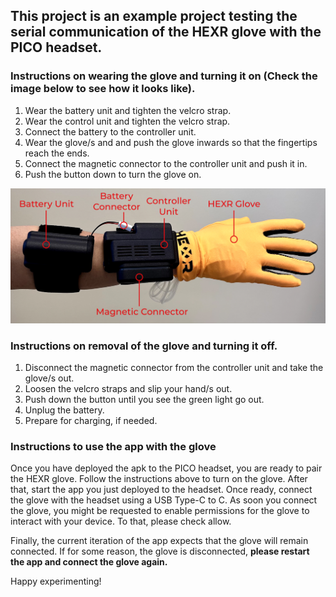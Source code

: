 ## This project is an example project testing the serial communication of the HEXR glove with the PICO headset.

### Instructions on wearing the glove and turning it on (Check the image below to see how it looks like).

1. Wear the battery unit and tighten the velcro strap.
2. Wear the control unit and tighten the velcro strap.
3. Connect the battery to the controller unit.
4. Wear the glove/s and and push the glove inwards so that the fingertips reach the ends.
5. Connect the magnetic connector to the controller unit and push it in.
6. Push the button down to turn the glove on.

![Wearing HEXR Glove](Frame1.jpg)


### Instructions on removal of the glove and turning it off.

1. Disconnect the magnetic connector from the controller unit and take the glove/s out.
2. Loosen the velcro straps and slip your hand/s out.
3. Push down the button until you see the green light go out.
4. Unplug the battery.
5. Prepare for charging, if needed.

### Instructions to use the app with the glove

Once you have deployed the apk to the PICO headset, you are ready to pair the HEXR glove. Follow the instructions above
to turn on the glove. After that, start the app you just deployed to the headset. Once ready, connect the glove with 
the headset using a USB Type-C to C. As soon you connect the glove, you might be requested to enable permissions for the 
glove to interact with your device. To that, please check allow.

Finally, the current iteration of the app expects that the glove will remain connected. If for some reason, the glove is 
disconnected, **please restart the app and connect the glove again.**



Happy experimenting!

